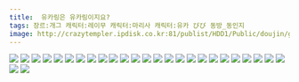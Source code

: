 ```yaml
---
title:  유카링은 유카링이지요?
tags: 장르:개그 캐릭터:레이무 캐릭터:마리사 캐릭터:유카 びび 동방_동인지
image: http://crazytempler.ipdisk.co.kr:81/publist/HDD1/Public/doujin/ghap/5588/001.jpg
---
```

<img src="http://crazytempler.ipdisk.co.kr:81/publist/HDD1/Public/doujin/ghap/5588/001.jpg">
<img src="http://crazytempler.ipdisk.co.kr:81/publist/HDD1/Public/doujin/ghap/5588/002.jpg">
<img src="http://crazytempler.ipdisk.co.kr:81/publist/HDD1/Public/doujin/ghap/5588/003.jpg">
<img src="http://crazytempler.ipdisk.co.kr:81/publist/HDD1/Public/doujin/ghap/5588/004.jpg">
<img src="http://crazytempler.ipdisk.co.kr:81/publist/HDD1/Public/doujin/ghap/5588/005.jpg">
<img src="http://crazytempler.ipdisk.co.kr:81/publist/HDD1/Public/doujin/ghap/5588/006.jpg">
<img src="http://crazytempler.ipdisk.co.kr:81/publist/HDD1/Public/doujin/ghap/5588/007.jpg">
<img src="http://crazytempler.ipdisk.co.kr:81/publist/HDD1/Public/doujin/ghap/5588/008.jpg">
<img src="http://crazytempler.ipdisk.co.kr:81/publist/HDD1/Public/doujin/ghap/5588/009.jpg">
<img src="http://crazytempler.ipdisk.co.kr:81/publist/HDD1/Public/doujin/ghap/5588/010.jpg">
<img src="http://crazytempler.ipdisk.co.kr:81/publist/HDD1/Public/doujin/ghap/5588/011.jpg">
<img src="http://crazytempler.ipdisk.co.kr:81/publist/HDD1/Public/doujin/ghap/5588/012.jpg">
<img src="http://crazytempler.ipdisk.co.kr:81/publist/HDD1/Public/doujin/ghap/5588/013.jpg">
<img src="http://crazytempler.ipdisk.co.kr:81/publist/HDD1/Public/doujin/ghap/5588/014.jpg">
<img src="http://crazytempler.ipdisk.co.kr:81/publist/HDD1/Public/doujin/ghap/5588/015.jpg">
<img src="http://crazytempler.ipdisk.co.kr:81/publist/HDD1/Public/doujin/ghap/5588/016.jpg">
<img src="http://crazytempler.ipdisk.co.kr:81/publist/HDD1/Public/doujin/ghap/5588/017.jpg">
<img src="http://crazytempler.ipdisk.co.kr:81/publist/HDD1/Public/doujin/ghap/5588/018.jpg">
<img src="http://crazytempler.ipdisk.co.kr:81/publist/HDD1/Public/doujin/ghap/5588/019.jpg">
<img src="http://crazytempler.ipdisk.co.kr:81/publist/HDD1/Public/doujin/ghap/5588/020.jpg">
<img src="http://crazytempler.ipdisk.co.kr:81/publist/HDD1/Public/doujin/ghap/5588/021.jpg">
<img src="http://crazytempler.ipdisk.co.kr:81/publist/HDD1/Public/doujin/ghap/5588/022.jpg">
<img src="http://crazytempler.ipdisk.co.kr:81/publist/HDD1/Public/doujin/ghap/5588/023.jpg">
<img src="http://crazytempler.ipdisk.co.kr:81/publist/HDD1/Public/doujin/ghap/5588/024.jpg">
<img src="http://crazytempler.ipdisk.co.kr:81/publist/HDD1/Public/doujin/ghap/5588/025.jpg">
<img src="http://crazytempler.ipdisk.co.kr:81/publist/HDD1/Public/doujin/ghap/5588/026.jpg">
<img src="http://crazytempler.ipdisk.co.kr:81/publist/HDD1/Public/doujin/ghap/5588/027.jpg">
